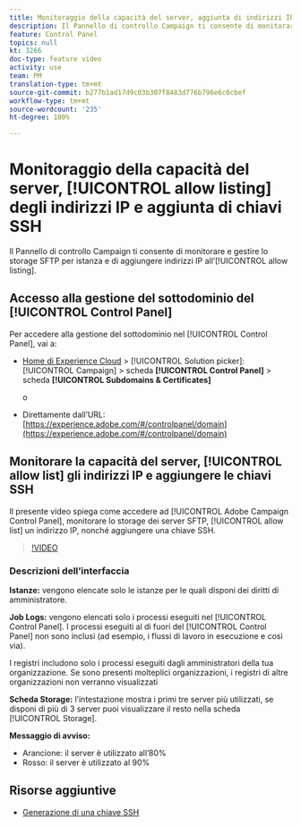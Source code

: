 ```yaml
---
title: Monitoraggio della capacità del server, aggiunta di indirizzi IP all’elenco Consentiti e aggiunta di chiavi SSH
description: Il Pannello di controllo Campaign ti consente di monitorare e gestire lo storage SFTP per istanza e di aggiungere indirizzi IP agli elenchi Consentiti.
feature: Control Panel
topics: null
kt: 3266
doc-type: feature video
activity: use
team: PM
translation-type: tm+mt
source-git-commit: b277b1ad17d9c03b307f8483d776b796e6c0cbef
workflow-type: tm+mt
source-wordcount: '235'
ht-degree: 100%

---
```



# Monitoraggio della capacità del server, [!UICONTROL allow listing] degli indirizzi IP e aggiunta di chiavi SSH

Il Pannello di controllo Campaign ti consente di monitorare e gestire lo storage SFTP per istanza e di aggiungere indirizzi IP all’[!UICONTROL allow listing].

## Accesso alla gestione del sottodominio del [!UICONTROL Control Panel]

Per accedere alla gestione del sottodominio nel [!UICONTROL Control Panel], vai a:

* [Home di Experience Cloud](https://experience.adobe.com/#/home) > [!UICONTROL Solution picker]: [!UICONTROL Campaign] > scheda **[!UICONTROL Control Panel]** > scheda **[!UICONTROL Subdomains & Certificates]**

   o
* Direttamente dall’URL: [https://experience.adobe.com/#/controlpanel/domain](https://experience.adobe.com/#/controlpanel/domain)

## Monitorare la capacità del server, [!UICONTROL allow list] gli indirizzi IP e aggiungere le chiavi SSH

Il presente video spiega come accedere ad [!UICONTROL Adobe Campaign Control Panel], monitorare lo storage dei server SFTP, [!UICONTROL allow list] un indirizzo IP, nonché aggiungere una chiave SSH.

>[!VIDEO](https://video.tv.adobe.com/v/27270?quality=12)

### Descrizioni dell’interfaccia

**Istanze:** vengono elencate solo le istanze per le quali disponi dei diritti di amministratore.

**Job Logs:** vengono elencati solo i processi eseguiti nel [!UICONTROL Control Panel]. I processi eseguiti al di fuori del [!UICONTROL Control Panel] non sono inclusi (ad esempio, i flussi di lavoro in esecuzione e così via).

I registri includono solo i processi eseguiti dagli amministratori della tua organizzazione. Se sono presenti molteplici organizzazioni, i registri di altre organizzazioni non verranno visualizzati

**Scheda Storage:** l’intestazione mostra i primi tre server più utilizzati, se disponi di più di 3 server puoi visualizzare il resto nella scheda [!UICONTROL Storage].

**Messaggio di avviso:**

* Arancione: il server è utilizzato all’80%
* Rosso: il server è utilizzato al 90%

## Risorse aggiuntive

* [Generazione di una chiave SSH](/help/administrating/control-panel/generate-ssh-key.md)
